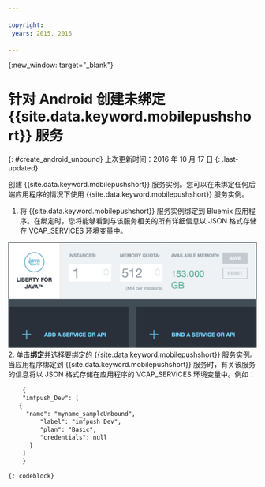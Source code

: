 ```yaml
---

copyright:
 years: 2015, 2016

---
```


{:new_window: target="_blank"}
# 针对 Android 创建未绑定 {{site.data.keyword.mobilepushshort}} 服务
{: #create_android_unbound}
上次更新时间：2016 年 10 月 17 日
{: .last-updated}

创建 {{site.data.keyword.mobilepushshort}} 服务实例。您可以在未绑定任何后端应用程序的情况下使用 {{site.data.keyword.mobilepushshort}} 服务实例。

1. 将 {{site.data.keyword.mobilepushshort}} 服务实例绑定到 Bluemix 应用程序。在绑定时，您将能够看到与该服务相关的所有详细信息以 JSON 格式存储在 VCAP_SERVICES 环境变量中。 

![绑定 Push Notification 服务](images/unbound_1.jpg)
 2. 单击**绑定**并选择要绑定的 {{site.data.keyword.mobilepushshort}} 服务实例。当应用程序绑定到 {{site.data.keyword.mobilepushshort}} 服务时，有关该服务的信息将以 JSON 格式存储在应用程序的 VCAP_SERVICES 环境变量中。例如： 
```
 	{
    "imfpush_Dev": [
   {
     "name": "myname_sampleUnbound",
         "label": "imfpush_Dev",
         "plan": "Basic",
         "credentials": null
      }
    ]
    }
```
	{: codeblock}
